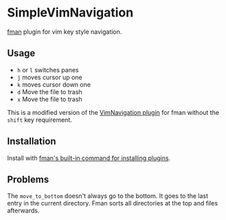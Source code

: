 # SimpleVimNavigation
[fman](https://fman.io) plugin for vim key style navigation.

## Usage
 * `h` or `l` switches panes
 * `j` moves cursor up one
 * `k` moves cursor down one
 * `d` Move the file to trash
 * `x` Move the file to trash


This is a modified version of the [VimNavigation plugin](https://github.com/raguay/VimNavigation)
for fman without the `shift` key requirement.

## Installation

Install with [fman's built-in command for installing plugins](https://fman.io/docs/installing-plugins).

## Problems

The `move_to_bottom` doesn't always go to the bottom. It goes to the last entry in the current directory. Fman sorts all directories at the top and files afterwards.
